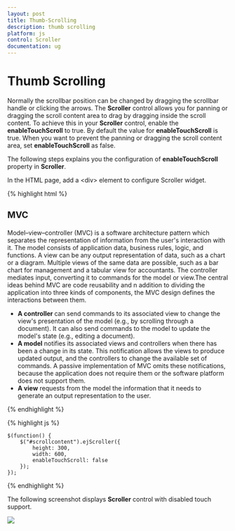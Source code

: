 ```yaml
---
layout: post
title: Thumb-Scrolling
description: thumb scrolling
platform: js
control: Scroller
documentation: ug
---
```


# Thumb Scrolling

Normally the scrollbar position can be changed by dragging the scrollbar handle or clicking the arrows. The **Scroller** control allows you for panning or dragging the scroll content area to drag by dragging inside the scroll content. To achieve this in your **Scroller** control, enable the **enableTouchScroll** to true. By default the value for **enableTouchScroll** is true. When you want to prevent the panning or dragging the scroll content area, set **enableTouchScroll** as false.

The following steps explains you the configuration of **enableTouchScroll** property in **Scroller**. 

In the HTML page, add a &lt;div&gt; element to configure Scroller widget.

{% highlight html %}

<div class="content-container-fluid">
    <div class="row">
        <div class="cols-sample-area">
            <div class="control">
                <div id="scrollcontent">
                    <div>
                        <div class="sampleContent">
                            <h3 style="font-size: 20px;">MVC</h3>
                            <div>
                                <p>Model–view–controller (MVC) is a software architecture pattern which separates the
                                representation of information from the user's interaction with it.
                                The model consists of application data, business rules, logic, and functions. A view can be any
                                output representation of data, such as a chart or a diagram. Multiple views of the same data 
                                are possible, such as a bar chart for management and a tabular view for accountants. 
                                The controller mediates input, converting it to commands for the model or view.The central 
                                ideas behind MVC are code reusability and n addition to dividing the application into three 
                                kinds of components, the MVC design defines the interactions between them.</p>
                                <ul>
                                       <li>
                                            <b>A controller </b>can send commands to its associated view to change the view's presentation of the model (e.g., by scrolling through a document). 
                                             It can also send commands to the model to update the model's state (e.g., editing a document).
                                       </li>
                                       <li>
                                            <b>A model</b> notifies its associated views and controllers when there has been a change in its state. This notification allows the views to produce updated output, and the controllers to change the available set of commands. 
                                            A passive implementation of MVC omits these notifications, because the application does not require them or the software platform does not support them.
                                       </li>
                                       <li>
                                            <b>A view</b> requests from the model the information that it needs to generate an output representation to the user.
                                       </li>
                                </ul>
                            </div>
                        </div>
                    </div>
                </div>
            </div>
        </div>
    </div>
</div>

{% endhighlight %}

{% highlight js %}

    $(function() {
        $("#scrollcontent").ejScroller({
            height: 300,
            width: 600,
            enableTouchScroll: false
        });
    });

{% endhighlight %}


The following screenshot displays **Scroller** control with disabled touch support.

![]("/js/Scroller/Thumb-Scrolling_images/Thumb-Scrolling_img1.png")

